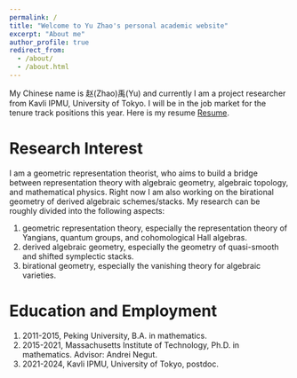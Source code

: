 ```yaml
---
permalink: /
title: "Welcome to Yu Zhao's personal academic website"
excerpt: "About me"
author_profile: true
redirect_from: 
  - /about/
  - /about.html
---
```


My Chinese name is 赵(Zhao)禹(Yu) and currently I am a project researcher from Kavli IPMU, University of Tokyo. I will be in the job market for the tenure track positions this year. Here is my resume [Resume](https://zy199402.github.io/files/CV.pdf).


Research Interest
======
I am a geometric representation theorist, who aims to build a bridge between representation theory with algebraic geometry, algebraic topology, and mathematical physics. Right now I am also working on the birational geometry of derived algebraic schemes/stacks. My research can be roughly divided into the following aspects:

1. geometric representation theory, especially the representation theory of Yangians, quantum groups, and cohomological Hall algebras.
2. derived algebraic geometry, especially the geometry of quasi-smooth and shifted symplectic stacks.
3. birational geometry, especially the vanishing theory for algebraic varieties.


Education and Employment
======
1. 2011-2015, Peking University, B.A. in mathematics.
2. 2015-2021, Massachusetts Institute of Technology, Ph.D. in mathematics. Advisor: Andrei Negut.
3. 2021-2024, Kavli IPMU, University of Tokyo, postdoc.

